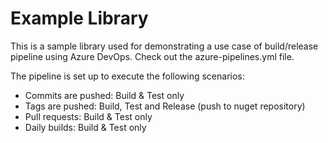 # Example Library

This is a sample library used for demonstrating a use case of build/release pipeline using Azure DevOps.
Check out the azure-pipelines.yml file.

The pipeline is set up to execute the following scenarios:

- Commits are pushed: Build & Test only
- Tags are pushed: Build, Test and Release (push to nuget repository)
- Pull requests: Build & Test only
- Daily builds: Build & Test only

